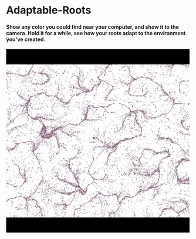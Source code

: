 # Adaptable-Roots
#### Show any color you could find near your computer, and show it to the camera. Hold it for a while, see how your roots adapt to the environment you've created.
<img src="roots.gif" alt="screenshot of the sketch" width="500" height="500">

